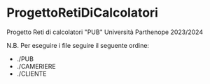 # ProgettoRetiDiCalcolatori
Progetto Reti di calcolatori "PUB" Università Parthenope 2023/2024

N.B. 
Per eseguire i file seguire il seguente ordine:
- ./PUB
- ./CAMERIERE
- ./CLIENTE
